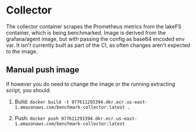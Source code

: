 # Collector
The collector container scrapes the Prometheus metrics from the lakeFS container,
which is being benchmarked.
Image is derived from the grafana/agent image, but with passing the config as base64
encoded env var.
It isn't currently built as part of the CI, as often changes aren't expected to the image.

## Manual push image
If however you do need to change the image or the running extracting script, you should:
1. Build:
   `docker build -t 977611293394.dkr.ecr.us-east-1.amazonaws.com/benchmark-collector:latest .`

2. Push:
    `docker push 977611293394.dkr.ecr.us-east-1.amazonaws.com/benchmark-collector:latest`
    
 